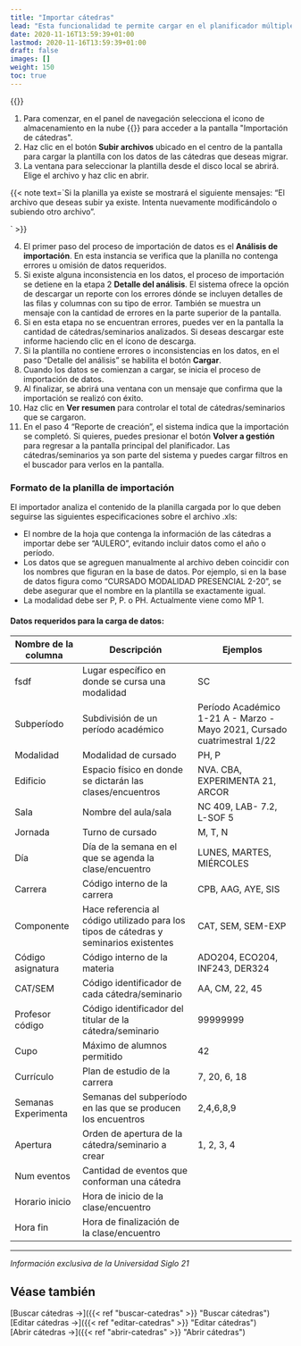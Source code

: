 ```yaml
---
title: "Importar cátedras"
lead: "Esta funcionalidad te permite cargar en el planificador múltiples cátedras y/o seminarios con todos sus detalles (modalidad, período, materia, cupo, docente, etc.) por medio de una plantilla con extensión .xls o .xlsx."
date: 2020-11-16T13:59:39+01:00
lastmod: 2020-11-16T13:59:39+01:00
draft: false
images: []
weight: 150
toc: true
---
```


{{<warning text="Para poder migrar masivamente la información de cátedras usando esta herramienta, primero debes tener disponible el archivo que se usa como plantilla de importación y que se entrega cuando el planificador está disponible en el entorno de producción. Una vez que tengas la plantilla complete con los datos que se incluyen al final de este documento, se la deberá guardar de manera local.">}}
</b>

1. Para comenzar, en el panel de navegación selecciona el icono de almacenamiento en la nube {{<inline-icon image="cloud upload.png" alt="upload icon">}} para acceder a la pantalla "Importación de cátedras".
1. Haz clic en el botón **Subir archivos** ubicado en el centro de la pantalla para cargar la plantilla con los datos de las cátedras que deseas migrar.
1. La ventana para seleccionar la plantilla desde el disco local se abrirá. Elige el archivo y haz clic en abrir. 

{{< note text=`Si la planilla ya existe se mostrará el siguiente mensajes: “El archivo que deseas subir ya existe. Intenta nuevamente modificándolo o subiendo otro archivo”.

` >}}
</b>

4. El primer paso del proceso de importación de datos es el **Análisis de importación**. En esta instancia se verifica que la planilla no contenga errores u omisión de datos requeridos.
5. Si existe alguna inconsistencia en los datos, el proceso de importación se detiene en la etapa 2 **Detalle del análisis**. El sistema ofrece la opción de descargar un reporte con los errores dónde se incluyen detalles de las filas y columnas con su tipo de error. También se muestra un mensaje con la cantidad de errores en la parte superior de la pantalla. 
6. Si en esta etapa no se encuentran errores, puedes ver en la pantalla la cantidad de cátedras/seminarios analizados. Si deseas descargar este informe haciendo clic en el ícono de descarga.
7. Si la plantilla no contiene errores o inconsistencias en los datos, en el paso “Detalle del análisis” se habilita el botón **Cargar**.
8. Cuando los datos se comienzan a cargar, se inicia el proceso de importación de datos.
9. Al finalizar, se abrirá una ventana con un mensaje que confirma que la importación se realizó con éxito.
10. Haz clic en **Ver resumen** para controlar el total de cátedras/seminarios que se cargaron. 
11. En el paso 4 “Reporte de creación”, el sistema indica que la importación se completó. Si quieres, puedes presionar el botón **Volver a gestión** para regresar a la pantalla principal del planificador. Las cátedras/seminarios ya son parte del sistema y puedes cargar filtros en el buscador para verlos en la pantalla.

### Formato de la planilla de importación

El importador analiza el contenido de la planilla cargada por lo que deben seguirse las siguientes  especificaciones sobre el archivo .xls:

- El nombre de la hoja que contenga la información de las cátedras a importar debe ser “AULERO”, evitando incluir datos como el año o período.
- Los datos que se agreguen manualmente al archivo deben coincidir con los nombres que figuran en la base de datos. Por ejemplo, si en la base de datos figura como “CURSADO MODALIDAD PRESENCIAL 2-20”, se debe asegurar que el nombre en la plantilla se exactamente igual.
- La modalidad debe ser P, P. o PH. Actualmente viene como MP 1.

#### Datos requeridos para la carga de datos:

| Nombre de la columna | Descripción | Ejemplos |
| -- | -- | -- |
| fsdf | Lugar específico en donde se cursa una modalidad | SC
| Subperíodo | Subdivisión de un período académico | Período Académico 1-21 A - Marzo -Mayo 2021, Cursado cuatrimestral 1/22
| Modalidad | Modalidad de cursado | PH, P
| Edificio | Espacio físico en donde se dictarán las clases/encuentros | NVA. CBA, EXPERIMENTA 21, ARCOR
| Sala | Nombre del aula/sala | NC 409, LAB- 7.2, L-SOF 5
| Jornada | Turno de cursado | M, T, N
| Día | Día de la semana en el que se agenda la clase/encuentro | LUNES, MARTES, MIÉRCOLES
| Carrera | Código interno de la carrera | CPB, AAG, AYE, SIS
| Componente | Hace referencia al código utilizado para los tipos de cátedras y seminarios existentes | CAT, SEM, SEM-EXP
| Código asignatura | Código interno de la materia | ADO204, ECO204, INF243, DER324
| CAT/SEM | Código identificador de cada cátedra/seminario | AA, CM, 22, 45
| Profesor código | Código identificador del titular de la cátedra/seminario | 99999999
| Cupo | Máximo de alumnos permitido | 42
| Currículo | Plan de estudio de la carrera | 7, 20, 6, 18
| Semanas Experimenta | Semanas del subperíodo en las que se producen los encuentros | 2,4,6,8,9
| Apertura | Orden de apertura de la cátedra/seminario a crear | 1, 2, 3, 4
| Num eventos | Cantidad de eventos que conforman una cátedra |
| Horario inicio | Hora de inicio de la clase/encuentro |
| Hora fin | Hora de finalización de la clase/encuentro |
---

_Información exclusiva de la Universidad Siglo 21_

## Véase también

[Buscar cátedras →]({{< ref "buscar-catedras" >}} "Buscar cátedras")
<br/>
[Editar cátedras →]({{< ref "editar-catedras" >}} "Editar cátedras")
<br/>
[Abrir cátedras →]({{< ref "abrir-catedras" >}} "Abrir cátedras")
